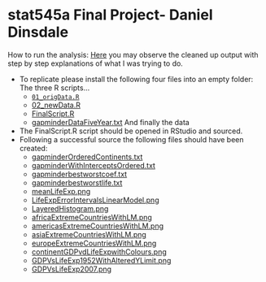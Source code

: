 stat545a Final Project- Daniel Dinsdale
===============================
How to run the analysis:
[Here](http://rpubs.com/danieldinsdale/stat545a-2013-hw06_dinsdale-dan) you may observe the cleaned up output with step by step explanations of what I was trying to do. 

* To replicate please install the following four files into an empty folder:
The three R scripts...
	- [`01_origData.R`](https://raw.github.com/danieldinsdale/stat545a-2013-hw06_dinsdale-dan/master/01_origData.R)
	- [02_newData.R](https://github.com/danieldinsdale/stat545a-2013-hw06_dinsdale-dan/blob/master/02_newData.R)
	- [FinalScript.R](https://github.com/danieldinsdale/stat545a-2013-hw06_dinsdale-dan/blob/master/FinalScript.R)
	- [gapminderDataFiveYear.txt](https://github.com/danieldinsdale/stat545a-2013-hw06_dinsdale-dan/blob/master/gapminderDataFiveYear.txt) And finally the data
* The FinalScript.R script should be opened in RStudio and sourced.
* Following a successful source the following files should have been created:
	- [gapminderOrderedContinents.txt](https://github.com/danieldinsdale/stat545a-2013-hw06_dinsdale-dan/blob/master/gapminderOrderedContinents.txt)
	- [gapminderWithInterceptsOrdered.txt](https://github.com/danieldinsdale/stat545a-2013-hw06_dinsdale-dan/blob/master/gapminderWithInterceptsOrdered.txt)
	- [gapminderbestworstcoef.txt](https://github.com/danieldinsdale/stat545a-2013-hw06_dinsdale-dan/blob/master/gapminderbestworstcoef.txt)
	- [gapminderbestworstlife.txt](https://github.com/danieldinsdale/stat545a-2013-hw06_dinsdale-dan/blob/master/gapminderbestworstlife.txt)
	- [meanLifeExp.png](https://github.com/danieldinsdale/stat545a-2013-hw06_dinsdale-dan/blob/master/Images/meanLifeExp.png)
	- [LifeExpErrorIntervalsLinearModel.png](https://github.com/danieldinsdale/stat545a-2013-hw06_dinsdale-dan/blob/master/Images/LifeExpErrorIntervalsLinearModel.png)	
	- [LayeredHistogram.png](https://github.com/danieldinsdale/stat545a-2013-hw06_dinsdale-dan/blob/master/Images/LayeredHistogram.png)
	- [africaExtremeCountriesWithLM.png](https://github.com/danieldinsdale/stat545a-2013-hw06_dinsdale-dan/blob/master/Images/africaExtremeCountriesWithLM.png)
	- [americasExtremeCountriesWithLM.png](https://github.com/danieldinsdale/stat545a-2013-hw06_dinsdale-dan/blob/master/Images/americasExtremeCountriesWithLM.png)
	- [asiaExtremeCountriesWithLM.png](https://github.com/danieldinsdale/stat545a-2013-hw06_dinsdale-dan/blob/master/Images/asiaExtremeCountriesWithLM.png)
	- [europeExtremeCountriesWithLM.png](https://github.com/danieldinsdale/stat545a-2013-hw06_dinsdale-dan/blob/master/Images/europeExtremeCountriesWithLM.png)
	- [continentGDPvdLifeExpwithColours.png](https://github.com/danieldinsdale/stat545a-2013-hw06_dinsdale-dan/blob/master/Images/continentGDPvdLifeExpwithColours.png)
	- [GDPVsLifeExp1952WithAlteredYLimit.png](https://github.com/danieldinsdale/stat545a-2013-hw06_dinsdale-dan/blob/master/Images/GDPVsLifeExp1952WithAlteredYLimit.png)
	- [GDPVsLifeExp2007.png](https://github.com/danieldinsdale/stat545a-2013-hw06_dinsdale-dan/blob/master/Images/GDPVsLifeExp2007.png)
